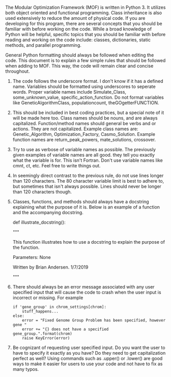 The  Modular Optimization Framework (MOF) is written in Python 3. It utilizes both object oriented and functional programming. Class inheritance is also used extensively to reduce the amount of physical code.
If you are developing for this program, there are several concepts that you should be familiar with before working on the code. While a broad knowledge of Python will be helpful, specific topics that you should be familiar with before reading and working on the code include: classes, dictionaries, static methods, and parallel programming. 

General Python formatting should always be followed when editing the code. This document is to explain a few simple rules that should be followed when adding to MOF. This way, the code will remain clear and concise throughout. 

1. The code follows the underscore format. I don't know if it has a defined name. Variables should be formatted using underscores to seperate words. Proper variable names include Simulate_Class, some_unknown_value, specific_action_function. Do not format variables like GeneticAlgorithmClass, populationcount, theGOgetterFUNCTION.

2. This should be included in best coding practices, but a special note of it will be made here too. Class names should be nouns, and are always capitalized. Function/method names should general be verbs and or actions. They are not capitalized. Example class names are: Genetic_Algorithm, Optimization_Factory, Casmo_Solution. Example function names are return_peak_powers, mate_solutions, crossover.

3. Try to use as verbose of variable names as possible. The previously given examples of variable names are all good. they tell you exactly what the variable is for. This isn't Fortran. Don't use variable names like cmnt, ct, etc. Feel free to write things out.

4. In seemingly direct contrast to the previous rule, do not use lines longer than 120 characters. The 80 character variable limit is best to adhere to, but sometimes that isn't always possible. Lines should never be longer than 120 characters though.

5. Classes, functions, and methods should always have a docstring explaining what the purpose of it is. Below is an example of a function and the accompanying docstring. 

    def illustrate_docstring():
      
      """
      
      This function illustrates how to use a docstring to explain the purpose of the function.
    
      Parameters: None
    
      Written by Brian Andersen. 1/7/2019
      
      """
      
6. There should always be an error message associated with any user specified input that will cause the code to crash when the user input is incorrect or missing. For example      

       if 'gene_group' in chrom_settings[chrom]:
           stuff_happens...
       else:
           error = "Fixed Genome Group Problem has been specified, however gene "
           error += "{} does not have a specified gene_group.".format(chrom)
           raise KeyError(error)
           
7. Be cognizant of requesting user specified input. Do you want the user to have to specify it exactly as you have? Do they need to get    capitalization perfect as well? Using commands such as .upper() or .lower() are good ways to make it easier for users to use your        code and not have to fix as many typos. 
